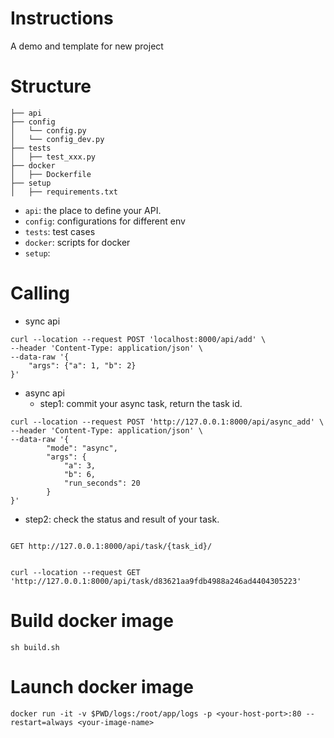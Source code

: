 # Instructions
A demo and template for new project
  
# Structure
```
├── api
├── config
│   └── config.py
│   └── config_dev.py
├── tests
│   ├── test_xxx.py
├── docker
│   ├── Dockerfile
├── setup
│   ├── requirements.txt
```

- `api`: the place to define your API. 
- `config`: configurations for different env
- `tests`: test cases
- `docker`: scripts for docker
- `setup`: 

# Calling
- sync api
```
curl --location --request POST 'localhost:8000/api/add' \
--header 'Content-Type: application/json' \
--data-raw '{
	"args": {"a": 1, "b": 2}
}'
```

- async api
  - step1: commit your async task, return the task id.
```
curl --location --request POST 'http://127.0.0.1:8000/api/async_add' \
--header 'Content-Type: application/json' \
--data-raw '{
        "mode": "async",
        "args": {
            "a": 3,
            "b": 6,
            "run_seconds": 20
        }
}'
```
  - step2: check the status and result of your task.

```

GET http://127.0.0.1:8000/api/task/{task_id}/


curl --location --request GET 'http://127.0.0.1:8000/api/task/d83621aa9fdb4988a246ad4404305223'
```

# Build docker image
```
sh build.sh
```

# Launch docker image
```
docker run -it -v $PWD/logs:/root/app/logs -p <your-host-port>:80 --restart=always <your-image-name>
```

